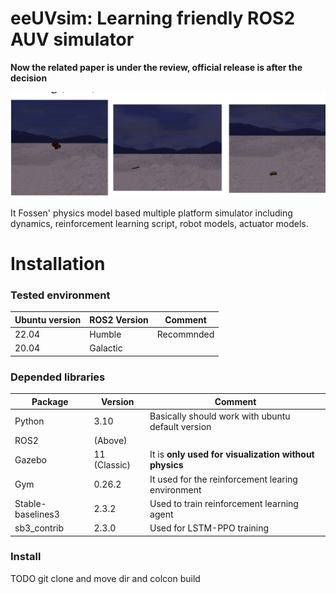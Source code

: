 # eeUVsim: Learning friendly ROS2 AUV simulator
**Now the related paper is under the review, official release is after the decision**

![image](https://github.com/hama6767/pubdata/blob/main/Peek%202024-09-23%2013-52.gif?raw=true)

It Fossen' physics model based multiple platform simulator including dynamics, reinforcement learning script, robot models, actuator models.

# Installation
### Tested environment
| Ubuntu version                  | ROS2 Version | Comment                                                  |
| -------------------------- | ------- | ------------------------------------------------------------ |
| 22.04                  | Humble   |  Recommnded                                                            |
| 20.04                  | Galactic   |                                                              |

### Depended libraries
| Package                                                      | Version      | Comment                                                      |
| ------------------------------------------------------------ | ------------ | ------------------------------------------------------------ |
| Python                                                       | 3.10         | Basically should work with ubuntu default version            |
| ROS2                                                         | (Above)      |                                                              |
| Gazebo                                                       | 11 (Classic) | It is **only used for visualization without physics**        |
| Gym                                                          | 0.26.2       | It used for the reinforcement learing environment            |
| Stable-baselines3                                            | 2.3.2        | Used to train reinforcement learning agent                   |
| sb3_contrib                                                  | 2.3.0        | Used for LSTM-PPO training                                   |

### Install
TODO git clone and move dir and colcon build

